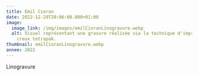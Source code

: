 ```yaml
---
title: Emil Cioran
date: 2022-12-29T20:06:00.000+01:00
image:
  image_link: /img/images/emilCioranLinogravure.webp
  alt: Visuel représentant une gravure réalisée via la technique d'impression en
    creux tetrapak.
thumbnail: emilCioranLinogravure.webp
annee: 2022
---
```

Linogravure
